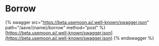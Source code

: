 # Borrow

{% swagger src="https://beta.usemoon.ai/.well-known/swagger.json" path="/aave/{name}/borrow" method="post" %}
[https://beta.usemoon.ai/.well-known/swagger.json](https://beta.usemoon.ai/.well-known/swagger.json)
{% endswagger %}

